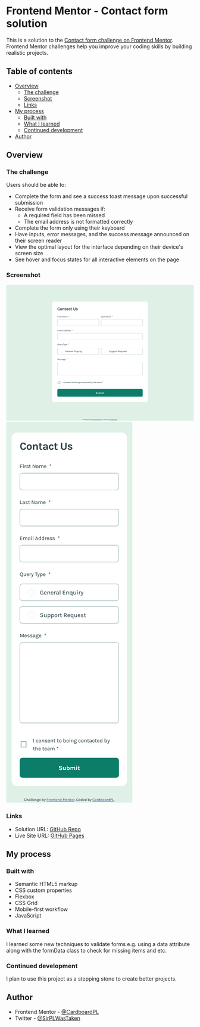 # Frontend Mentor - Contact form solution

This is a solution to the [Contact form challenge on Frontend Mentor](https://www.frontendmentor.io/challenges/contact-form--G-hYlqKJj). Frontend Mentor challenges help you improve your coding skills by building realistic projects. 

## Table of contents

- [Overview](#overview)
  - [The challenge](#the-challenge)
  - [Screenshot](#screenshot)
  - [Links](#links)
- [My process](#my-process)
  - [Built with](#built-with)
  - [What I learned](#what-i-learned)
  - [Continued development](#continued-development)
- [Author](#author)

## Overview

### The challenge

Users should be able to:

- Complete the form and see a success toast message upon successful submission
- Receive form validation messages if:
  - A required field has been missed
  - The email address is not formatted correctly
- Complete the form only using their keyboard
- Have inputs, error messages, and the success message announced on their screen reader
- View the optimal layout for the interface depending on their device's screen size
- See hover and focus states for all interactive elements on the page

### Screenshot

![Desktop Preview](./screenshots/desktop-preview.png)
![Mobile Preview](./screenshots/mobile-preview.png)

### Links

- Solution URL: [GitHub Repo](https://github.com/CardboardPL/Frontend-Mentor-Contact-Form)
- Live Site URL: [GitHub Pages](https://cardboardpl.github.io/Frontend-Mentor-Contact-Form/)

## My process

### Built with

- Semantic HTML5 markup
- CSS custom properties
- Flexbox
- CSS Grid
- Mobile-first workflow
- JavaScript

### What I learned

I learned some new techniques to validate forms e.g. using a data attribute along with the formData class to check for missing items and etc.

### Continued development

I plan to use this project as a stepping stone to create better projects.

## Author

- Frontend Mentor - [@CardboardPL](https://www.frontendmentor.io/profile/CardboardPL)
- Twitter - [@SirPLWasTaken](https://www.twitter.com/SirPLWasTaken)
